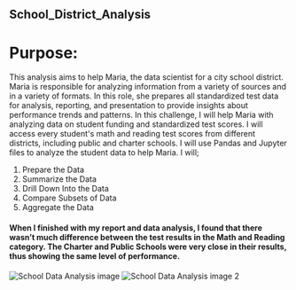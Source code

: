 ## School_District_Analysis

# Purpose:
This analysis aims to help Maria, the data scientist for a city school district. Maria is responsible for analyzing information from a variety of sources and in a variety of formats.  In this role, she prepares all standardized test data for analysis, reporting, and presentation to provide insights about performance trends and patterns.  In this challenge, I will help Maria with analyzing data on student funding and standardized test scores.  I will access every student's math and reading test scores from different districts, including public and charter schools.
I will use Pandas and Jupyter files to analyze the student data to help Maria.  I will;
1.	Prepare the Data
2.	Summarize the Data
3.	Drill Down Into the Data
4.	Compare Subsets of Data
5.	Aggregate the Data

#### When I finished with my report and data analysis, I found that there wasn’t much difference between the test results in the Math and Reading category.  The Charter and Public Schools were very close in their results, thus showing the same level of performance.

![School Data Analysis image](https://user-images.githubusercontent.com/114379268/199880463-b4309079-2884-4ad8-aaab-ffe74c07142e.png)
![School Data Analysis image 2](https://user-images.githubusercontent.com/114379268/199880472-3962b25a-cfd4-42e3-a017-1b954e69f298.png)
